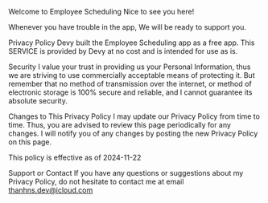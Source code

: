 Welcome to Employee Scheduling
Nice to see you here!

Whenever you have trouble in the app, We will be ready to support you.

Privacy Policy
Devy built the Employee Scheduling app as a free app. This SERVICE is provided by Devy at no cost and is intended for use as is.

Security
I value your trust in providing us your Personal Information, thus we are striving to use commercially acceptable means of protecting it. But remember that no method of transmission over the internet, or method of electronic storage is 100% secure and reliable, and I cannot guarantee its absolute security.

Changes to This Privacy Policy
I may update our Privacy Policy from time to time. Thus, you are advised to review this page periodically for any changes. I will notify you of any changes by posting the new Privacy Policy on this page.

This policy is effective as of 2024-11-22

Support or Contact
If you have any questions or suggestions about my Privacy Policy, do not hesitate to contact me at email thanhns.dev@icloud.com
